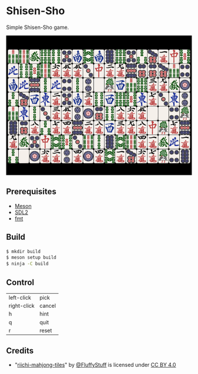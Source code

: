 # Shisen-Sho

Simple Shisen-Sho game.

![Shisen-Sho screenshot](screenshot.png)


## Prerequisites

* [Meson](https://mesonbuild.com/)
* [SDL2](https://www.libsdl.org/)
* [fmt](https://fmt.dev/latest/)


## Build

```sh
$ mkdir build
$ meson setup build
$ ninja -C build
```


## Control

|             |        |
| -           | -      |
| left-click  | pick   |
| right-click | cancel |
| h           | hint   |
| q           | quit   |
| r           | reset  |


## Credits

* "[riichi-mahjong-tiles](https://github.com/FluffyStuff/riichi-mahjong-tiles)"
  by [@FluffyStuff](https://github.com/FluffyStuff) is licensed under
  [CC BY 4.0](https://creativecommons.org/licenses/by/4.0/)
